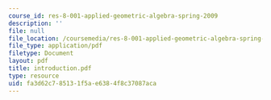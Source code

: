```yaml
---
course_id: res-8-001-applied-geometric-algebra-spring-2009
description: ''
file: null
file_location: /coursemedia/res-8-001-applied-geometric-algebra-spring-2009/fa3d62c785131f5ae6384f8c37087aca_introduction.pdf
file_type: application/pdf
filetype: Document
layout: pdf
title: introduction.pdf
type: resource
uid: fa3d62c7-8513-1f5a-e638-4f8c37087aca
---
```


